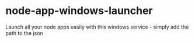 node-app-windows-launcher
=========================

Launch all your node apps easily with this windows service - simply add the path to the json